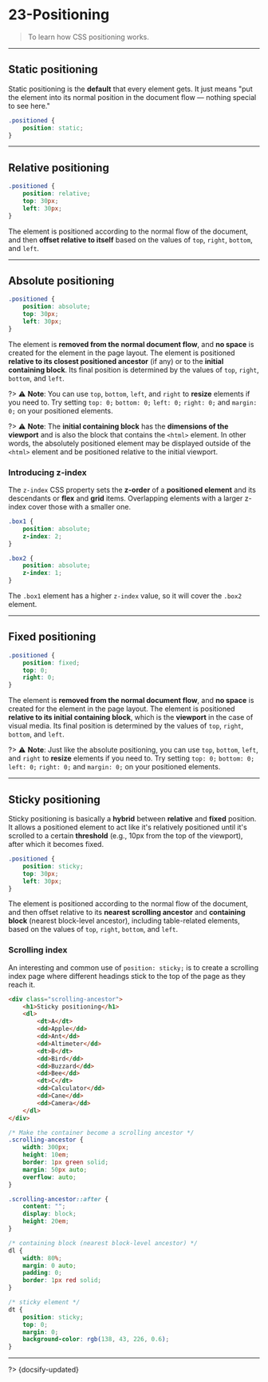 # 23-Positioning

> To learn how CSS positioning works.

---

## Static positioning

Static positioning is the **default** that every element gets. It just means "put the element into its normal position in the document flow — nothing special to see here."

```css
.positioned {
    position: static;
}
```

---

## Relative positioning

```css
.positioned {
    position: relative;
    top: 30px;
    left: 30px;
}
```

The element is positioned according to the normal flow of the document, and then **offset relative to itself** based on the values of `top`, `right`, `bottom`, and `left`.

---

## Absolute positioning

```css
.positioned {
    position: absolute;
    top: 30px;
    left: 30px;
}
```

The element is **removed from the normal document flow**, and **no space** is created for the element in the page layout. The element is positioned **relative to its closest positioned ancestor** (if any) or to the **initial containing block**. Its final position is determined by the values of `top`, `right`, `bottom`, and `left`.

?> ⚠️ **Note**: You can use `top`, `bottom`, `left`, and `right` to **resize** elements if you need to. Try setting `top: 0;` `bottom: 0;` `left: 0;` `right: 0;` and `margin: 0;` on your positioned elements.

?> ⚠️ **Note**: The **initial containing block** has the **dimensions of the viewport** and is also the block that contains the `<html>` element. In other words, the absolutely positioned element may be displayed outside of the `<html>` element and be positioned relative to the initial viewport.

### Introducing z-index

The `z-index` CSS property sets the **z-order** of a **positioned element** and its descendants or **flex** and **grid** items. Overlapping elements with a larger z-index cover those with a smaller one.

```css
.box1 {
    position: absolute;
    z-index: 2;
}

.box2 {
    position: absolute;
    z-index: 1;
}
```

The `.box1` element has a higher `z-index` value, so it will cover the `.box2` element.

---

## Fixed positioning

```css
.positioned {
    position: fixed;
    top: 0;
    right: 0;
}
```

The element is **removed from the normal document flow**, and **no space** is created for the element in the page layout. The element is positioned **relative to its initial containing block**, which is the **viewport** in the case of visual media. Its final position is determined by the values of `top`, `right`, `bottom`, and `left`.

?> ⚠️ **Note**: Just like the absolute positioning, you can use `top`, `bottom`, `left`, and `right` to **resize** elements if you need to. Try setting `top: 0;` `bottom: 0;` `left: 0;` `right: 0;` and `margin: 0;` on your positioned elements.

---

## Sticky positioning

Sticky positioning is basically a **hybrid** between **relative** and **fixed** position. It allows a positioned element to act like it's relatively positioned until it's scrolled to a certain **threshold** (e.g., 10px from the top of the viewport), after which it becomes fixed.

```css
.positioned {
    position: sticky;
    top: 30px;
    left: 30px;
}
```

The element is positioned according to the normal flow of the document, and then offset relative to its **nearest scrolling ancestor** and **containing block** (nearest block-level ancestor), including table-related elements, based on the values of `top`, `right`, `bottom`, and `left`.

### Scrolling index

An interesting and common use of `position: sticky;` is to create a scrolling index page where different headings stick to the top of the page as they reach it.

```html
<div class="scrolling-ancestor">
    <h1>Sticky positioning</h1>
    <dl>
        <dt>A</dt>
        <dd>Apple</dd>
        <dd>Ant</dd>
        <dd>Altimeter</dd>
        <dt>B</dt>
        <dd>Bird</dd>
        <dd>Buzzard</dd>
        <dd>Bee</dd>
        <dt>C</dt>
        <dd>Calculator</dd>
        <dd>Cane</dd>
        <dd>Camera</dd>
    </dl>
</div>
```

```css
/* Make the container become a scrolling ancestor */
.scrolling-ancestor {
    width: 300px;
    height: 10em;
    border: 1px green solid;
    margin: 50px auto;
    overflow: auto;
}

.scrolling-ancestor::after {
    content: "";
    display: block;
    height: 20em;
}

/* containing block (nearest block-level ancestor) */
dl {
    width: 80%;
    margin: 0 auto;
    padding: 0;
    border: 1px red solid;
}

/* sticky element */
dt {
    position: sticky;
    top: 0;
    margin: 0;
    background-color: rgb(138, 43, 226, 0.6);
}
```



---

?> {docsify-updated}